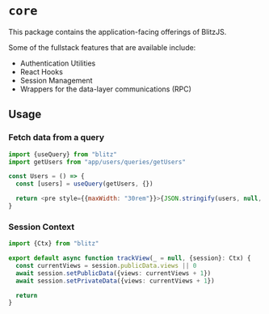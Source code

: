 # `core`

This package contains the application-facing offerings of BlitzJS.

Some of the fullstack features that are available include:

- Authentication Utilities
- React Hooks
- Session Management
- Wrappers for the data-layer communications (RPC)

## Usage

### Fetch data from a query

```js
import {useQuery} from "blitz"
import getUsers from "app/users/queries/getUsers"

const Users = () => {
  const [users] = useQuery(getUsers, {})

  return <pre style={{maxWidth: "30rem"}}>{JSON.stringify(users, null, 2)}</pre>
}
```

### Session Context

```ts
import {Ctx} from "blitz"

export default async function trackView(_ = null, {session}: Ctx) {
  const currentViews = session.publicData.views || 0
  await session.setPublicData({views: currentViews + 1})
  await session.setPrivateData({views: currentViews + 1})

  return
}
```
